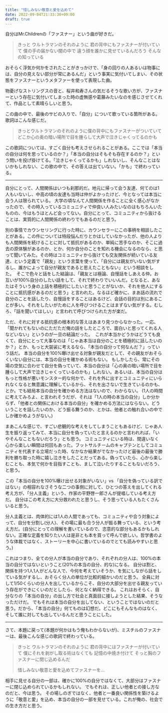 ```yaml
---
title: "惜しみない敬意と愛を込めて"
date: 2022-09-04T21:33:30+09:00
draft: true
---
```


自分はMr.Childrenの「ファスナー」という曲が好きだ。

> きっと ウルトラマンのそれのように
> 君の背中にもファスナーが付いていて
> 僕の手の届かない闇の中で
> 違う顔を誰かに見せているんだろう
> そんなの知っている

おそらく浮気か何かをされたことがきっかけで、「身の回りの人あるいは物事には、自分の見えない部分が常にあるんだ」という事実に気付いてしまい、その状態をファスナーというメタファーを使って表現した曲。

物憂げなストリングスの音と、桜井和寿さんの気だるそうな歌い方が、ファスナーという存在に気付いてしまった時の虚無感や葛藤みたいなのを感じさせてくれて、作品として素晴らしいと思う。

この曲の中で、最後のサビの入りで、「自分」について歌っている箇所がある。歌詞はこんな感じだ。

> きっとウルトラマンのそれのように僕の背中にもファスナーがついていて
> どこか心の奥の暗い場所で目を腫らして大声で泣きじゃくってるのかも

この歌詞については、すごく自分も考えさせられることがある。ここでは「本当の自分は何を思っているのか？」「本当の自分はそもそも存在するのか？」という問いを投げ掛けてる。「泣きじゃくってるかも」しれないし、そんなことはないかもしれない、この歌の中で、その答えは出ていない。「かも」で終わっている。

---

自分にとって、人間関係はいつも刹那的だ。地元に帰って会う友達、何てのは1人もいないし、中高の頃の友達も当時は仲がよかったけど、今となっては本当に会う人は限られている。 大学の頃なんて人間関係を作ることに全く感心がなかったので、その時入っているコミュニティで仲良い人みたいなのはもちろんいたものの、今はもうほとんど会ってない。自分にとって、コミュニティから抜けることは、実質的に人間関係の終わりでもあるのだと思う。

別の事情でカウンセリングに行った時に、カウンセラーにこの事柄を相談したことがある。この件については特段悩んだりとかはしていなかったが、他の人よりも人間関係を続けることに対して抵抗があるのか、単純に苦手なのか、そこに過去の原体験があるのか、とか、何か自分のことを知れる機会になるのなら、と思って聞いてみた。その時はコミュニティから抜けても交友関係が続いている友達、という定義で「親友」という言葉を使って、「自分には親友がいない気がするし、誰かによって自分が親友であると思えたこともない」という相談をした。 
そこで色々と話をした結論は、「親友とは極論、自慢話をしあえる仲。お互いが100%自分のしたい話をして、それで終わりでいいんだ。となると、あなたはそういう身の上話を積極的にしたいと思うことがないか、それを他人にすることに抵抗感があるのだと思う」と言われた。なるほど確かに、まあ話の流れで自分のことを話したり、自慢話をすることはあるけど、会話の目的は別にあることが多い。それをしたいがために人を呼びつけることはまずない気がする。むしろ、「話を聞いてほしい」と言われて呼びつけられた方が楽だ。

ただ、それに対する抵抗感の根本的な答えはあまり見つからなかった。一応、「聞かれてもないのにただただ俺の話をしたところで、面白いと思ってくれる人などいない」というのが一旦の結論だった。
 これが本当かどうかはどうても良くて、自分にとって大事なのは「じゃあ本当は自分のことを積極的に話したいのか？」とか、もっと大袈裟に考えるなら、「本当の自分って何なんだ？」っていう話だ。
本当の自分を100%曝け出せる対象が親友だとして、その親友がおそらくいない自分には、本当の自分を確かめる術もない。
もしかしたら、常にその場の空気に合わせて自分を偽っていて、本当の自分は「心の奥の暗い場所で目を腫らして大声で泣きじゃくっているのかも」しれない。あるいは、本当の自分はもっと性格が悪いモンスター的な何かで、それを外に出すとコミュニティにいられなくなると無意識に理解しているから、それを出さないで生きているのかも、とか。でも結局本当の自分を確かめる方法はないので、わからない。 (1人の時間に考えてみろよ、と言われそうだが、それは「1人の時の本当の自分」しか分からず、「他者との関係における本当の自分」を確かめる方法にはならない。どういうことを話したいのか、どう振る舞うのか、とかは、他者との触れ合いの中でしか確かめようがない。)

まあこんな感じで、すごい悲観的な考えをしてしまうこともあるけど、じゃあ人生を振り返ってみて、本当に自分を偽っていたと言えるのかと言われれば、「いやそんなこともないだろう」とも思う。
コミュニティにいる時は、間違いなく心から楽しい瞬間は何回もあった。フットサルチームのキャプテンとしてコミュニティを代表する立場だった時、なかなか結果がでなかったけど最後の最後で勝利を勝ち取った時に嬉し泣きをしたことだってある。偽っていたら、心から楽しむことも、本気で何かを目指すことも、まして泣いたりすることもないだろう、と思う。

この「本当の自分を100%曝け出せる対象がいない」vs 「自分を偽っている訳ではない」の相容れなさそうな二つの事側に対して、ひとつの答えを出してくれる考え方が、「分人主義」という、作家の平野啓一郎さんが提唱している考え方だ。
自分はこの考え方に大分救われたと思うし、そう思っている人もたくさんいると思う。

分人主義とは、肉体的には1人の人間であっても、コミュニティや合う対象によって、自分を分割し(分人)、その場に最も合う分人が振る舞っている、という考え方だ。(自分にとっての理解を書いているので、恣意的な部分もあるかもしれない。正確な定義を知りたい人は是非とも本を買って呼んで欲しい。哲学書のような体裁ではなく、ストーリーを中心に書いているのでとても読みやすいと思う。)

これはつまり、全ての分人が本当の自分であり、それぞれの分人は、100%の本当の自分ではないということ(20%の本当の自分、的な)になる。 自分は割と、関係を持つ1人1人がどんな人で、今何を考えていそうか、を気にしながら話をしている気がするし、おそらく分人の単位が比較的細かいのだと思う。
全員に対して1/50くらいの分人を出しているからこそ、自分の大部分を出せる親友っていう存在ができにくいのだとしたら、何となく納得できる。
これはおそらく、自分なりの「本当の自分」の出し方で社会と真面目に接しようとした結果、そうなっただけだ。
でもそれは本当の自分を出してない、ということではないのだと思う。だから、「本当の自分」何てものは幻想だ。どこにもそんなものはなく、そして誰に対しても出しているんだと思うことにした。

---
さて、本題に戻って(本題が何かはもう俺もわからないが)、ミスチルのファスナーは、最後こんな感じの歌詞で終わっている。

> きっと ウルトラマンのそれのように
> 君の背中にはファスナーが付いていて
> 僕にそれを剥がし取る術はなくても
> 記憶の中焼き付けて
> そっと胸のファスナーに閉じ込めるんだ
>
> 惜しみない敬意と愛を込めてファスナーを…

相手に見せる自分の一部は、確かに100%の自分ではなくて、大部分はファスナーに閉じ込められているかもしれない。
でもそれは、正しい他者との接し方なのだと、今は思う。
その場しのぎではなく、他者と一番良い関係性を築けるように「敬意と愛」を込め、本当の自分の一部を見せている。これが俺の、社会での生き方だと思う。
